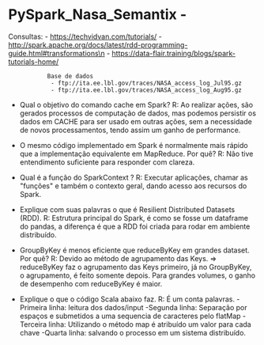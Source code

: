 # PySpark_Nasa_Semantix - 
  Consultas:   - https://techvidvan.com/tutorials/
               - http://spark.apache.org/docs/latest/rdd-programming-guide.html#transformations\n
               - https://data-flair.training/blogs/spark-tutorials-home/
               
               Base de dados
                - ftp://ita.ee.lbl.gov/traces/NASA_access_log_Jul95.gz
                - ftp://ita.ee.lbl.gov/traces/NASA_access_log_Aug95.gz

- Qual o objetivo do comando cache em Spark?
R: Ao realizar ações, são gerados processos de computação de dados, mas podemos persistir os dados em CACHE para ser usado em outras ações,
sem a necessidade de novos processamentos, tendo assim um ganho de performance.

- O mesmo código implementado em Spark é normalmente mais rápido que a implementação equivalente em MapReduce. Por quê?
R: Não tive entendimento suficiente para responder com clareza. 

- Qual é a função do SparkContext ?
R: Executar aplicações, chamar as "funções" e também o contexto geral, dando acesso aos recursos do
Spark.

- Explique com suas palavras o que é Resilient Distributed Datasets (RDD).
R: Estrutura principal do Spark, é como se fosse um dataframe do pandas, a diferença é que a RDD foi
criada para rodar em ambiente distribuído.

- GroupByKey é menos eficiente que reduceByKey em grandes dataset. Por quê?
R: Devido ao método de agrupamento das Keys. => reduceByKey faz o agrupamento das Keys primeiro, já no GroupByKey, o agrupamento,
é feito somente depois. Para grandes volumes, o ganho de desempenho com reduceByKey é maior.

- Explique o que o código Scala abaixo faz.
R: É um conta palavras. 
-Primeira linha: leitura dos dados/input
-Segunda linha: Separação por espaços e submetidos a uma sequencia de caracteres pelo flatMap
-Terceira linha: Utilizando o método map é atribuído um valor para cada chave
-Quarta linha: salvando o processo em um sistema distribuído.
